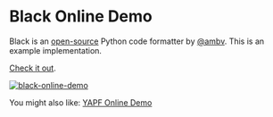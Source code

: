 # Black Online Demo

Black is an [open-source](https://github.com/ambv/black) Python code formatter by [@ambv](https://github.com/ambv). This is an example implementation.

[Check it out](https://black.now.sh).

[![black-online-demo](https://user-images.githubusercontent.com/83319/38846077-6e618f8e-41c8-11e8-9b71-145b8bc0b478.gif)](https://black.now.sh)

You might also like: [YAPF Online Demo](https://yapf.now.sh)
